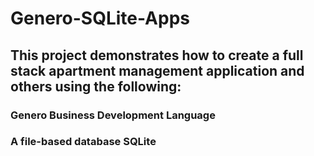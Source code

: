 # Genero-SQLite-Apps
## This project demonstrates how to create a full stack apartment management application and others using the following:
### Genero Business Development Language 
### A file-based database SQLite

